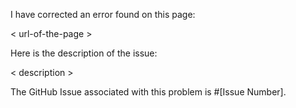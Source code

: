 I have corrected an error found on this page:

< url-of-the-page >

Here is the description of the issue:

< description >

The GitHub Issue associated with this problem is #[Issue Number].

